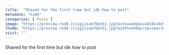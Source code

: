 ```yaml
---
title:  "Shaved for the first time but idk how to post"
metadate: "hide"
categories: [ Pussy ]
image: "https://preview.redd.it/ygjisam7bbn51.jpg?auto=webp&s=a619a14e9ea2ac8527d6fe64b574fc273c04ce65"
thumb: "https://preview.redd.it/ygjisam7bbn51.jpg?width=640&crop=smart&auto=webp&s=f9ce83fc07f2307b89a3afac02c2886c01221ba7"
visit: ""
---
```

Shaved for the first time but idk how to post
